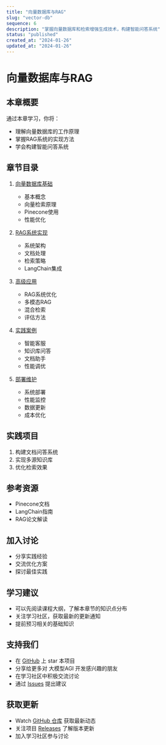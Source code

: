 ```yaml
---
title: "向量数据库与RAG"
slug: "vector-db"
sequence: 6
description: "掌握向量数据库和检索增强生成技术，构建智能问答系统"
status: "published"
created_at: "2024-01-26"
updated_at: "2024-01-26"
---
```


# 向量数据库与RAG

## 本章概要

通过本章学习，你将：
- 理解向量数据库的工作原理
- 掌握RAG系统的实现方法
- 学会构建智能问答系统

## 章节目录

1. [向量数据库基础](./basics.md)
   - 基本概念
   - 向量检索原理
   - Pinecone使用
   - 性能优化

2. [RAG系统实现](./rag-implementation.md)
   - 系统架构
   - 文档处理
   - 检索策略
   - LangChain集成

3. [高级应用](./advanced-applications.md)
   - RAG系统优化
   - 多模态RAG
   - 混合检索
   - 评估方法

4. [实践案例](./case-studies.md)
   - 智能客服
   - 知识库问答
   - 文档助手
   - 性能调优

5. [部署维护](./deployment.md)
   - 系统部署
   - 性能监控
   - 数据更新
   - 成本优化

## 实践项目
1. 构建文档问答系统
2. 实现多源知识库
3. 优化检索效果

## 参考资源
- Pinecone文档
- LangChain指南
- RAG论文解读

## 加入讨论
- 分享实践经验
- 交流优化方案
- 探讨最佳实践

## 学习建议
- 可以先阅读课程大纲，了解本章节的知识点分布
- 关注学习社区，获取最新的更新通知
- 提前预习相关的基础知识

## 支持我们
- 在 [GitHub](https://github.com/learnagi/learnagi-course) 上 star 本项目
- 分享给更多对 大模型AGI 开发感兴趣的朋友
- 在学习社区中积极交流讨论
- 通过 [Issues](https://github.com/learnagi/learnagi-course/issues) 提出建议

## 获取更新
- Watch [GitHub 仓库](https://github.com/learnagi/learnagi-course) 获取最新动态
- 关注项目 [Releases](https://github.com/learnagi/learnagi-course/releases) 了解版本更新
- 加入学习社区参与讨论
